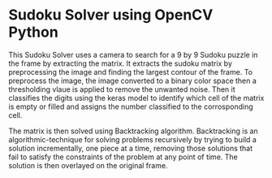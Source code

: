 # Sudoku Solver using OpenCV Python

This Sudoku Solver uses a camera to search for a 9 by 9 Sudoku puzzle in the frame by extracting the matrix. It extracts the sudoku matrix by preprocessing the image and finding the largest contour of the frame. To preprocess the image, the image converted to a binary color space then a thresholding vlaue is applied to remove the unwanted noise. Then it classifies the digits using the keras model to identify which cell of the matrix is empty or filled and assigns the number classified to the corrosponding cell. 

The matrix is then solved using Backtracking algorithm. Backtracking is an algorithmic-technique for solving problems recursively by trying to build a solution incrementally, one piece at a time, removing those solutions that fail to satisfy the constraints of the problem at any point of time. The solution is then overlayed on the original frame.
